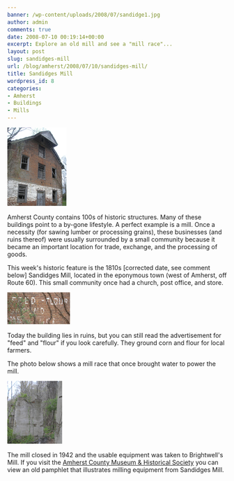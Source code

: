 ```yaml
---
banner: /wp-content/uploads/2008/07/sandidge1.jpg
author: admin
comments: true
date: 2008-07-10 00:19:14+00:00
excerpt: Explore an old mill and see a "mill race"...
layout: post
slug: sandidges-mill
url: /blog/amherst/2008/07/10/sandidges-mill/
title: Sandidges Mill
wordpress_id: 8
categories:
- Amherst
- Buildings
- Mills
---
```




![Sandidges Mill (photo by Kelly Murphy and Jami Kontkanen)](/wp-content/uploads/2008/07/sandidge1.jpg)

Amherst County contains 100s of historic structures. Many of these buildings point to a by-gone lifestyle.  A perfect example is a mill. Once a necessity (for sawing lumber or processing grains), these businesses (and ruins thereof) were usually surrounded by a small community because it became an important location for trade, exchange, and the processing of goods.



This week's historic feature is the 1810s [corrected date, see comment below] Sandidges Mill, located in the eponymous town (west of Amherst, off Route 60). This small community once had a church, post office, and store. 

![An Old Advertisement for their Services (photo by Kelly Murphy and Jami Kontkanen)](/wp-content/uploads/2008/07/sandidge3.jpg)

Today the building lies in ruins, but you can still read the advertisement for "feed" and "flour" if you look carefully. They ground corn and flour for local farmers.

The photo below shows a mill race that once brought water to power the mill. 

![Mill Race at Sandidgesâ€™ Mill (photo by Kelly Murphy and Jami Kontkanen)](/wp-content/uploads/2008/07/sandidge2.jpg)

The mill closed in 1942 and the usable equipment was taken to Brightwell's Mill. If you visit the [Amherst County Museum & Historical Society](http://members.aol.com/achmuseum/muse/museoct05.html) you can view an old pamphlet that illustrates milling equipment from Sandidges Mill.
